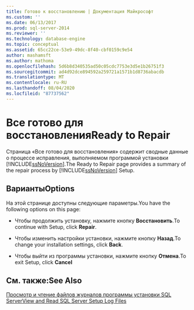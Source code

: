 ```yaml
---
title: Готово к восстановлению | Документация Майкрософт
ms.custom: ''
ms.date: 06/13/2017
ms.prod: sql-server-2014
ms.reviewer: ''
ms.technology: database-engine
ms.topic: conceptual
ms.assetid: 65cc22ce-53e9-49dc-8f40-cbf0159c9e54
author: mashamsft
ms.author: mathoma
ms.openlocfilehash: 5d6b8d340535ad50c05cdc7753e3d5e1b26751f3
ms.sourcegitcommit: ad4d92dce894592a259721a1571b1d8736abacdb
ms.translationtype: MT
ms.contentlocale: ru-RU
ms.lasthandoff: 08/04/2020
ms.locfileid: "87737562"
---
```

# <a name="ready-to-repair"></a><span data-ttu-id="d7a52-102">Все готово для восстановления</span><span class="sxs-lookup"><span data-stu-id="d7a52-102">Ready to Repair</span></span>
  <span data-ttu-id="d7a52-103">Страница «Все готово для восстановления» содержит сводные данные о процессе исправления, выполняемом программой установки [!INCLUDE[ssNoVersion](../../includes/ssnoversion-md.md)].</span><span class="sxs-lookup"><span data-stu-id="d7a52-103">The Ready to Repair page provides a summary of the repair process by [!INCLUDE[ssNoVersion](../../includes/ssnoversion-md.md)] Setup.</span></span>  
  
## <a name="options"></a><span data-ttu-id="d7a52-104">Варианты</span><span class="sxs-lookup"><span data-stu-id="d7a52-104">Options</span></span>  
 <span data-ttu-id="d7a52-105">На этой странице доступны следующие параметры.</span><span class="sxs-lookup"><span data-stu-id="d7a52-105">You have the following options on this page:</span></span>  
  
-   <span data-ttu-id="d7a52-106">Чтобы продолжить установку, нажмите кнопку **Восстановить**.</span><span class="sxs-lookup"><span data-stu-id="d7a52-106">To continue with Setup, click **Repair**.</span></span>  
  
-   <span data-ttu-id="d7a52-107">Чтобы изменить настройки установки, нажмите кнопку **Назад**.</span><span class="sxs-lookup"><span data-stu-id="d7a52-107">To change your installation settings, click **Back**.</span></span>  
  
-   <span data-ttu-id="d7a52-108">Чтобы выйти из программы установки, нажмите кнопку **Отмена**.</span><span class="sxs-lookup"><span data-stu-id="d7a52-108">To exit Setup, click **Cancel**</span></span>  
  
## <a name="see-also"></a><span data-ttu-id="d7a52-109">См. также:</span><span class="sxs-lookup"><span data-stu-id="d7a52-109">See Also</span></span>  
 [<span data-ttu-id="d7a52-110">Просмотр и чтение файлов журналов программы установки SQL Server</span><span class="sxs-lookup"><span data-stu-id="d7a52-110">View and Read SQL Server Setup Log Files</span></span>](../../database-engine/install-windows/view-and-read-sql-server-setup-log-files.md)  
  
  
